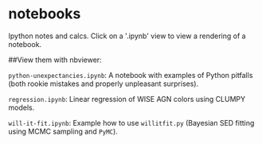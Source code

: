 notebooks
=========

Ipython notes and calcs. Click on a '.ipynb' view to view a rendering
of a notebook.

##View them with nbviewer:

`python-unexpectancies.ipynb`: A notebook with examples of Python pitfalls (both rookie mistakes and properly unpleasant surprises).

`regression.ipynb`: Linear regression of WISE AGN colors using CLUMPY models.

`will-it-fit.ipynb`: Example how to use `willitfit.py` (Bayesian SED fitting using MCMC sampling and `PyMC`).
